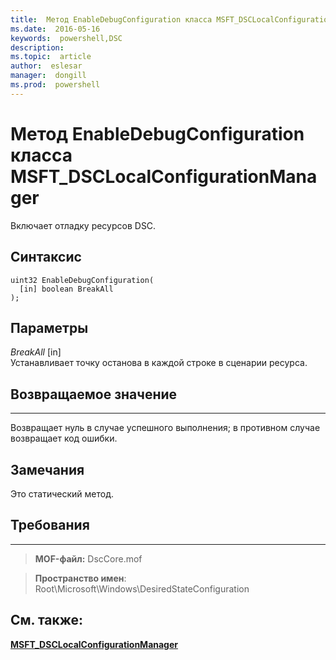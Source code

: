```yaml
---
title:  Метод EnableDebugConfiguration класса MSFT_DSCLocalConfigurationManager
ms.date:  2016-05-16
keywords:  powershell,DSC
description:  
ms.topic:  article
author:  eslesar
manager:  dongill
ms.prod:  powershell
---
```



# Метод EnableDebugConfiguration класса MSFT_DSCLocalConfigurationManager

Включает отладку ресурсов DSC.

Синтаксис
------

```mof
uint32 EnableDebugConfiguration(
  [in] boolean BreakAll
);
```

Параметры
----------

*BreakAll* \[in\]  
Устанавливает точку останова в каждой строке в сценарии ресурса.

## Возвращаемое значение
------------

Возвращает нуль в случае успешного выполнения; в противном случае возвращает код ошибки.

## Замечания

Это статический метод.

## Требования
------------
>**MOF-файл:** DscCore.mof

>**Пространство имен**: Root\Microsoft\Windows\DesiredStateConfiguration


## См. также:


[**MSFT_DSCLocalConfigurationManager**](msft-dsclocalconfigurationmanager.md)
 

 





<!--HONumber=May16_HO3-->


